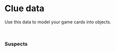 # Clue data

Use this data to model your game cards into objects.

<br>

### Suspects

<!-- ```
mrGreen
firstName: Jacob
lastName: Green
occupation: Entrepreneur
age: 45
description: He has a lot of connections
image: https://pbs.twimg.com/profile_images/506787499331428352/65jTv2uC.jpeg
color: green
```

```
drOrchid
firstName: Doctor
lastName: Orchid
occupation: Scientist
age: 26
description: PhD in plant toxicology. Adopted daughter of Mr. Boddy
image: http://www.radiotimes.com/uploads/images/Original/111967.jpg
color: white
``` -->

<!-- ```
profPlum
firstName: Victor
lastName: Plum
occupation: Designer
age: 22
description: Billionaire video game designer
image: https://66.media.tumblr.com/ee7155882178f73b3781603f0908617c/tumblr_phhxc7EhPJ1w5fh03_540.jpg
color: purple
``` -->

<!-- ``` -->
<!-- missScarlet -->
<!-- firstName: Kasandra -->
<!-- lastName: Scarlet -->
<!-- occupation: Actor -->
<!-- age: 31 -->
<!-- description: She is an A-list movie star with a dark past -->
<!-- image: https://www.radiotimes.com/uploads/images/Original/111967.jpg -->
<!-- color: red -->
```

```
<!-- mrsPeacock
firstName: Eleanor
lastName: Peacock
occupation: Socialité
age: 36
description: She is from a wealthy family and uses her status and money to earn popularity
image: https://metrouk2.files.wordpress.com/2016/07/mrs-peacock.jpg
color: blue
```

```
mrMustard
firstName: Jack
lastName: Mustard
occupation: Retired Football player
age: 62
description: He is a former football player who tries to get by on his former glory
image: https://static.independent.co.uk/s3fs-public/thumbnails/image/2016/07/04/08/unspecified-3.jpg
color: yellow
``` -->

<br>
<!-- 
### Weapons

```
name: rope --- weight: 10
name: knife --- weight: 8
name: candlestick --- weight: 2
name: dumbbell --- weight: 30
name: poison --- weight: 2
name: axe --- weight: 15
name: bat --- weight: 13
name: trophy --- weight: 25
name: pistol --- weight: 20
``` -->

<br>

### Rooms

```
name: Dining Room
name: Conservatory
name: Kitchen
name: Study
name: Library
name: Billiard Room
name: Lounge
name: Ballroom
name: Hall
name: Spa
name: Living Room
name: Observatory
name: Theater
name: Guest House
name: Patio
```
